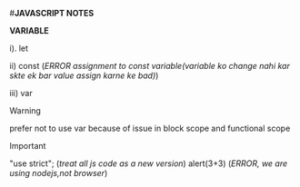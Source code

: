 #**JAVASCRIPT NOTES**

**VARIABLE**

i). let

ii) const           (*ERROR assignment to const variable(variable ko change nahi kar skte ek bar value assign karne ke bad)*)

iii) var    
> [!WARNING]
>prefer not to use var because of issue in block scope and functional scope

>[!IMPORTANT]
>"use strict";  (*treat all js code as a new version*)
> alert(3+3)     (*ERROR, we are using nodejs,not browser*)
